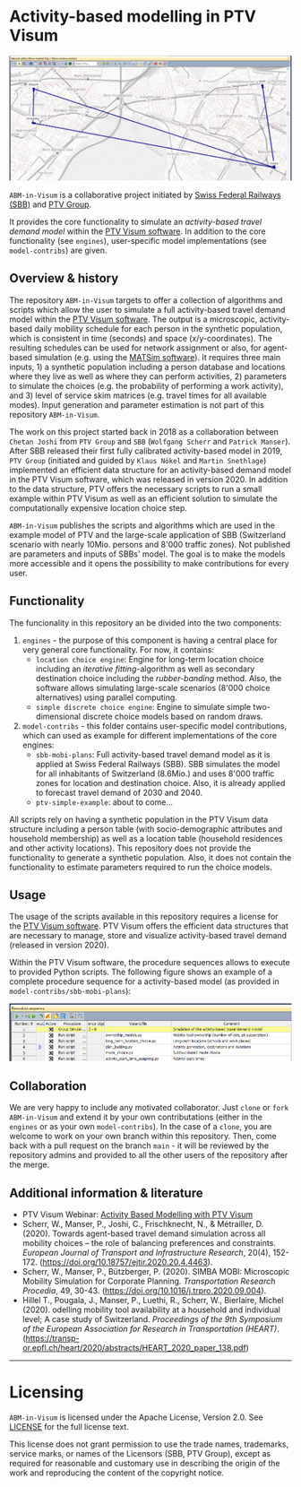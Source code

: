 
Activity-based modelling in PTV Visum
================


![Example Schedule](docs/schedule_example.png "Example schedule in Visum")

``ABM-in-Visum`` is a collaborative project initiated by [Swiss Federal Railways (SBB)](https://www.sbb.ch/) and [PTV Group](https://company.ptvgroup.com/).

It provides the core functionality to simulate an *activity-based travel demand model* within the [PTV Visum software](https://www.ptvgroup.com/en/solutions/products/ptv-visum/). In addition to the core functionality (see ``engines``), user-specific model implementations (see ``model-contribs``) are given.


## Overview & history

The repository ``ABM-in-Visum`` targets to offer a collection of algorithms and scripts which allow the user to simulate a full activity-based travel demand model within the [PTV Visum software](https://www.ptvgroup.com/en/solutions/products/ptv-visum/). The output is a microscopic, activity-based daily mobility schedule for each person in the synthetic population, which is consistent in time (seconds) and space (x/y-coordinates). The resulting schedules can be used for network assignment or also, for agent-based simulation (e.g. using the [MATSim software](https://www.matsim.org/)). It requires three main inputs, 1) a synthetic population including a person database and locations where they live as well as where they can perform activities, 2) parameters to simulate the choices (e.g. the probability of performing a work activity), and 3) level of service skim matrices (e.g. travel times for all available modes). Input generation and parameter estimation is not part of this repository ``ABM-in-Visum``.


The work on this project started back in 2018 as a collaboration between `Chetan Joshi` from `PTV Group` and `SBB` (`Wolfgang Scherr` and `Patrick Manser`). After SBB released their first fully calibrated activity-based model in 2019, `PTV Group` (initiated and guided by `Klaus Nökel` and `Martin Snethlage`) implemented an efficient data structure for an activity-based demand model in the PTV Visum software, which was released in version 2020. In addition to the data structure, PTV offers the necessary scripts to run a small example within PTV Visum as well as an efficient solution to simulate the computationally expensive location choice step.


``ABM-in-Visum`` publishes the scripts and algorithms which are used in the example model of PTV and the large-scale application of SBB (Switzerland scenario with nearly 10Mio. persons and 8'000 traffic zones). Not published are parameters and inputs of SBBs' model. The goal is to make the models more accessible and it opens the possibility to make contributions for every user.


## Functionality

The funcionality in this repository an be divided into the two components:
1) ``engines`` - the purpose of this component is having a central place for very general core functionality. For now, it contains:
   - ``location choice engine``: Engine for long-term location choice including an *iterative fitting*-algorithm as well as secondary destination choice including the *rubber-banding* method. Also, the software allows simulating large-scale scenarios (8'000 choice alternatives) using parallel computing.
   - ``simple discrete choice engine``: Engine to simulate simple two-dimensional discrete choice models based on random draws.
2) ``model-contribs`` - this folder contains user-specific model contributions, which can used as example for different implementations of the core engines: 
   - ``sbb-mobi-plans``: Full activity-based travel demand model as it is applied at Swiss Federal Railways (SBB). SBB simulates the model for all inhabitants of Switzerland (8.6Mio.) and uses 8'000 traffic zones for location and destination choice. Also, it is already applied to forecast travel demand of 2030 and 2040.
   - ``ptv-simple-example``: about to come...

All scripts rely on having a synthetic population in the PTV Visum data structure including a person table (with socio-demographic attributes and household membership) as well as a location table (household residences and other activity locations). This repository does not provide the functionality to generate a synthetic population. Also, it does not contain the functionality to estimate parameters required to run the choice models.


## Usage

The usage of the scripts available in this repository requires a license for the [PTV Visum software](https://www.ptvgroup.com/en/solutions/products/ptv-visum/). PTV Visum offers the efficient data structures that are necessary to manage, store and visualize activity-based travel demand (released in version 2020).

Within the PTV Visum software, the procedure sequences allows to execute to provided Python scripts. The following figure shows an example of a complete procedure sequence for a activity-based model (as provided in ``model-contribs/sbb-mobi-plans``):

![Procedure Sequence](docs/procedure_sequence_example.png "Example procedure sequence in Visum")


## Collaboration

We are very happy to include any motivated collaborator. Just `clone` or `fork` ``ABM-in-Visum`` and extend it by your own contributations (either in the ``engines`` or as your own ``model-contribs``). In the case of a `clone`, you are welcome to work on your own branch within this repository. Then, come back with a pull request on the branch ``main`` - it will be reviewed by the repository admins and provided to all the other users of the repository after the merge.


## Additional information & literature

- PTV Visum Webinar: [Activity Based Modelling with PTV Visum](https://www.youtube.com/watch?v=HvxDVKPmS-s)
- Scherr, W., Manser, P., Joshi, C., Frischknecht, N., & Métrailler, D. (2020). Towards agent-based travel demand simulation across all mobility choices – the role of balancing preferences and constraints. *European Journal of Transport and Infrastructure Research*, 20(4), 152-172. (https://doi.org/10.18757/ejtir.2020.20.4.4463).
- Scherr, W., Manser, P., Bützberger, P. (2020). SIMBA MOBI: Microscopic Mobility Simulation for Corporate Planning. *Transportation Research Procedia*, 49, 30-43. (https://doi.org/10.1016/j.trpro.2020.09.004).
- Hillel T., Pougala, J., Manser, P., Luethi, R., Scherr,  W., Bierlaire, Michel (2020). odelling mobility tool availability at a household and  individual level; A case study of Switzerland. *Proceedings of the 9th Symposium of the European  Association for Research in Transportation (HEART)*. (https://transp-or.epfl.ch/heart/2020/abstracts/HEART_2020_paper_138.pdf)



-----

Licensing
=========
``ABM-in-Visum`` is licensed under the Apache License, Version 2.0. See
[LICENSE](https://github.com/SchweizerischeBundesbahnen/abm-in-visum/blob/main/LICENSE) for the full
license text.

This license does not grant permission to use the trade names, trademarks, service marks, or names of the Licensors (SBB, PTV Group), except as required for reasonable and customary use in describing the origin of the work and reproducing the content of the copyright notice.

